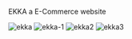 EKKA a E-Commerce website

![ekka](https://github.com/itsanjani/Ekka-E-commerce/assets/100948204/c3470206-c982-4d61-9dcf-4fe4b6980a0c)   ![ekka-1](https://github.com/itsanjani/Ekka-E-commerce/assets/100948204/4cc9bf57-4bf9-44d8-ade7-9fa4e82cc45e)
![ekka2](https://github.com/itsanjani/Ekka-E-commerce/assets/100948204/1614f00c-1f1c-45f8-91b7-8491c5d8815f) ![ekka3](https://github.com/itsanjani/Ekka-E-commerce/assets/100948204/c54f55d0-7d9d-47be-acb9-2c1dceff94c1)
